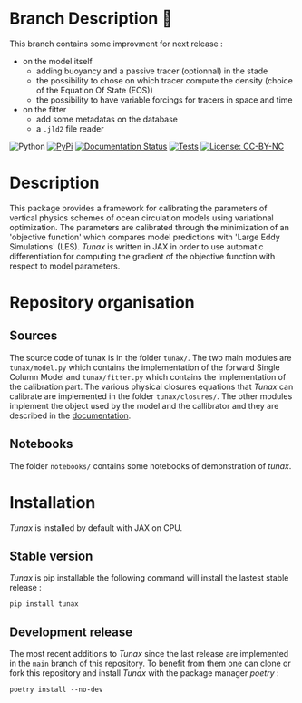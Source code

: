 # Branch Description 🚧 
This branch contains some improvment for next release :
- on the model itself
  - adding buoyancy and a passive tracer (optionnal) in the stade
  - the possibility to chose on which tracer compute the density (choice of the Equation Of State (EOS))
  - the possibility to have variable forcings for tracers in space and time
- on the fitter
  - add some metadatas on the database
  - a `.jld2` file reader

![Python](https://img.shields.io/badge/dynamic/yaml?url=https://raw.githubusercontent.com/meom-group/tunax/master/.github/workflows/run_tests.yaml&label=Python&query=$.jobs.test.strategy.matrix["python-version"]&color=seagreen)
[![PyPi](https://img.shields.io/badge/dynamic/xml?url=https://pypi.org/rss/project/tunax/releases.xml&label=PyPi&query=/rss/channel/item[1]/title)](https://pypi.org/project/tunax/)
[![Documentation Status](https://readthedocs.org/projects/tunax/badge/?version=latest)](https://tunax.readthedocs.io/en/latest/?badge=latest)
[![Tests](https://github.com/meom-group/tunax/actions/workflows/run_tests.yaml/badge.svg)](https://github.com/meom-group/tunax/actions/workflows/run_tests.yaml)
[![License: CC-BY-NC](https://img.shields.io/badge/License-CC--BY--NC-chocolate.svg)](./LICENSE)

# Description
This package provides a framework for calibrating the parameters of vertical physics schemes of ocean circulation models using variational optimization. The parameters are calibrated through the minimization of an 'objective function' which compares model predictions with 'Large Eddy Simulations' (LES). *Tunax* is written in JAX in order to use automatic differentiation for computing the gradient of the objective function with respect to model parameters.

# Repository organisation
## Sources
The source code of tunax is in the folder `tunax/`. The two main modules are `tunax/model.py` which contains the implementation of the forward Single Column Model and `tunax/fitter.py` which contains the implementation of the calibration part. The various physical closures equations that *Tunax* can calibrate are implemented in the folder `tunax/closures/`. The other modules implement the object used by the model and the callibrator and they are described in the [documentation](https://tunax.readthedocs.io/en/latest/).

## Notebooks
The folder `notebooks/` contains some notebooks of demonstration of *tunax*.

# Installation
*Tunax* is installed by default with JAX on CPU.
## Stable version
*Tunax* is pip installable the following command will install the lastest stable release :
```shell
pip install tunax
```

## Development release
The most recent additions to *Tunax* since the last release are implemented in the `main` branch of this repository. To benefit from them one can clone or fork this repository and install *Tunax* with the package manager *poetry* :
```shell
poetry install --no-dev
```
